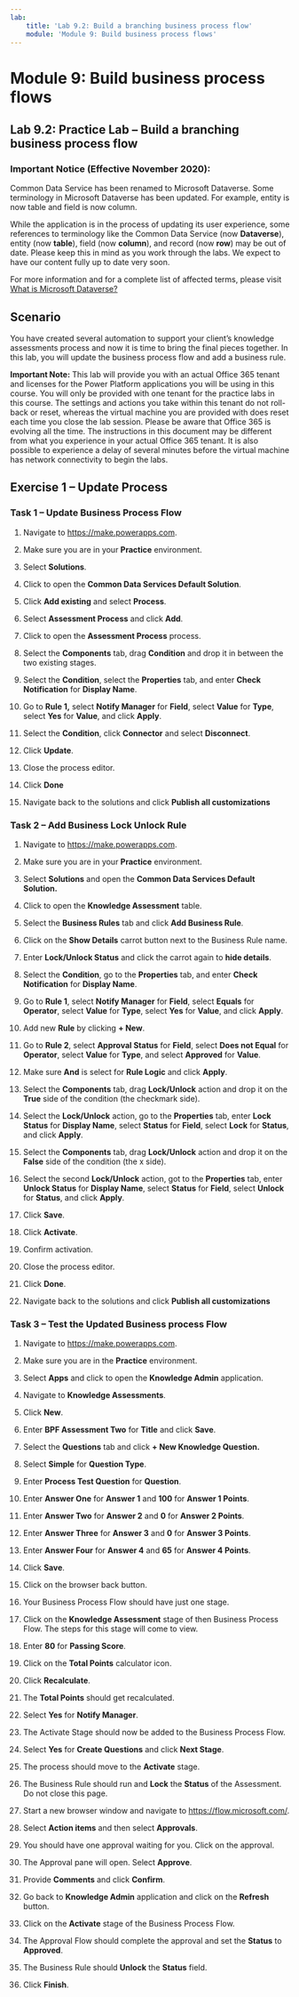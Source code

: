 ```yaml
---
lab:
    title: 'Lab 9.2: Build a branching business process flow'
    module: 'Module 9: Build business process flows'
---
```


Module 9: Build business process flows
================================

## Lab 9.2: Practice Lab – Build a branching business process flow

### Important Notice (Effective November 2020):
Common Data Service has been renamed to Microsoft Dataverse. Some terminology in Microsoft Dataverse has been updated. For example, entity is now table and field is now column. 

While the application is in the process of updating its user experience, some references to terminology like the Common Data Service (now **Dataverse**), entity (now **table**), field (now **column**), and record (now **row**) may be out of date. Please keep this in mind as you work through the labs. We expect to have our content fully up to date very soon. 

For more information and for a complete list of affected terms, please visit [What is Microsoft Dataverse?](https://docs.microsoft.com/en-us/powerapps/maker/common-data-service/data-platform-intro#terminology-updates)

Scenario
--------

You have created several automation to support your client’s knowledge
assessments process and now it is time to bring the final pieces together. In
this lab, you will update the business process flow and add a business rule.

**Important Note:** This lab will provide you with an actual Office 365 tenant
and licenses for the Power Platform applications you will be using in this
course. You will only be provided with one tenant for the practice labs in this
course. The settings and actions you take within this tenant do not roll-back or
reset, whereas the virtual machine you are provided with does reset each time
you close the lab session. Please be aware that Office 365 is evolving all the
time. The instructions in this document may be different from what you
experience in your actual Office 365 tenant. It is also possible to experience a
delay of several minutes before the virtual machine has network connectivity to
begin the labs.

## Exercise 1 – Update Process

### Task 1 – Update Business Process Flow

1.  Navigate to <https://make.powerapps.com>.

2.  Make sure you are in your **Practice** environment.

3.  Select **Solutions**.

4.  Click to open the **Common Data Services Default Solution**.

5.  Click **Add existing** and select **Process**.

6.  Select **Assessment Process** and click **Add**.

7.  Click to open the **Assessment Process** process.

8.  Select the **Components** tab, drag **Condition** and drop it in between the
    two existing stages.

9.  Select the **Condition**, select the **Properties** tab, and enter **Check
    Notification** for **Display Name**.

10. Go to **Rule 1,** select **Notify Manager** for **Field**, select **Value**
    for **Type**, select **Yes** for **Value**, and click **Apply**.

11. Select the **Condition**, click **Connector** and select **Disconnect**.

12. Click **Update**.

13. Close the process editor.

14. Click **Done**

15. Navigate back to the solutions and click **Publish all customizations**

### Task 2 – Add Business Lock Unlock Rule

1.  Navigate to <https://make.powerapps.com>.

2.  Make sure you are in your **Practice** environment.

3.  Select **Solutions** and open the **Common Data Services Default Solution.**

4.  Click to open the **Knowledge Assessment** table.

5.  Select the **Business Rules** tab and click **Add Business Rule**.

6.  Click on the **Show Details** carrot button next to the Business Rule name.

7.  Enter **Lock/Unlock Status** and click the carrot again to **hide details**.

8.  Select the **Condition**, go to the **Properties** tab, and enter **Check
    Notification** for **Display Name**.

9.  Go to **Rule 1**, select **Notify Manager** for **Field**, select **Equals**
    for **Operator**, select **Value** for **Type**, select **Yes** for
    **Value**, and click **Apply**.

10. Add new **Rule** by clicking **+ New**.

11. Go to **Rule 2**, select **Approval Status** for **Field**, select **Does
    not Equal** for **Operator**, select **Value** for **Type**, and select
    **Approved** for **Value**.

12. Make sure **And** is select for **Rule Logic** and click **Apply**.

13. Select the **Components** tab, drag **Lock/Unlock** action and drop it on
    the **True** side of the condition (the checkmark side).

14. Select the **Lock/Unlock** action, go to the **Properties** tab, enter
    **Lock Status** for **Display Name**, select **Status** for **Field**,
    select **Lock** for **Status**, and click **Apply**.

15. Select the **Components** tab, drag **Lock/Unlock** action and drop it on
    the **False** side of the condition (the x side).

16. Select the second **Lock/Unlock** action, got to the **Properties** tab,
    enter **Unlock Status** for **Display Name**, select **Status** for
    **Field**, select **Unlock** for **Status**, and click **Apply**.

17. Click **Save**.

18. Click **Activate**.

19. Confirm activation.

20. Close the process editor.

21. Click **Done**.

22. Navigate back to the solutions and click **Publish all customizations**

### Task 3 – Test the Updated Business process Flow

1.  Navigate to <https://make.powerapps.com>.

2.  Make sure you are in the **Practice** environment.

3.  Select **Apps** and click to open the **Knowledge Admin** application.

4.  Navigate to **Knowledge Assessments**.

5.  Click **New**.

6.  Enter **BPF Assessment Two** for **Title** and click **Save**.

7.  Select the **Questions** tab and click **+ New Knowledge Question.**

8.  Select **Simple** for **Question Type**.

9.  Enter **Process Test Question** for **Question**.

10. Enter **Answer One** for **Answer 1** and **100** for **Answer 1 Points**.

11. Enter **Answer Two** for **Answer 2** and **0** for **Answer 2 Points**.

12. Enter **Answer Three** for **Answer 3** and **0** for **Answer 3 Points**.

13. Enter **Answer Four** for **Answer 4** and **65** for **Answer 4 Points**.

14. Click **Save**.

15. Click on the browser back button.

16. Your Business Process Flow should have just one stage.

17. Click on the **Knowledge Assessment** stage of then Business Process Flow.
    The steps for this stage will come to view.

18. Enter **80** for **Passing Score**.

19. Click on the **Total Points** calculator icon.

20. Click **Recalculate**.

21. The **Total Points** should get recalculated.

22. Select **Yes** for **Notify Manager**.

23. The Activate Stage should now be added to the Business Process Flow.

24. Select **Yes** for **Create Questions** and click **Next Stage**.

25. The process should move to the **Activate** stage.

26. The Business Rule should run and **Lock** the **Status** of the Assessment. Do not
    close this page.

27. Start a new browser window and navigate to <https://flow.microsoft.com/>.

28. Select **Action items** and then select **Approvals**.

29. You should have one approval waiting for you. Click on the approval.

30. The Approval pane will open. Select **Approve**.

31. Provide **Comments** and click **Confirm**.

32. Go back to **Knowledge Admin** application and click on the **Refresh**
    button.

33. Click on the **Activate** stage of the Business Process Flow.

34. The Approval Flow should complete the approval and set the **Status** to
    **Approved**.

35. The Business Rule should **Unlock** the **Status** field.

36. Click **Finish**.
